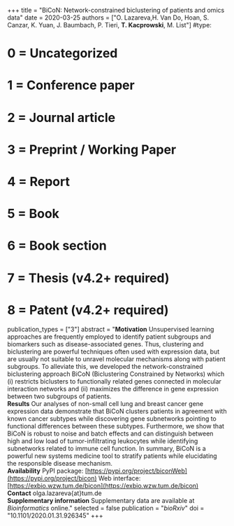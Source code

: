 +++
title = "BiCoN: Network-constrained biclustering of patients and omics data"
date = 2020-03-25
authors = ["O. Lazareva,H. Van Do, Hoan, S. Canzar, K. Yuan, J. Baumbach, P. Tieri, **T. Kacprowski**, M. List"]
#type:
#    0 = Uncategorized
#    1 = Conference paper
#    2 = Journal article
#    3 = Preprint / Working Paper
#    4 = Report
#    5 = Book
#    6 = Book section
#    7 = Thesis (v4.2+ required)
#    8 = Patent (v4.2+ required)
publication_types = ["3"]
abstract = "**Motivation** Unsupervised learning approaches are frequently employed to identify patient subgroups and biomarkers such as disease-associated genes. Thus, clustering and biclustering are powerful techniques often used with expression data, but are usually not suitable to unravel molecular mechanisms along with patient subgroups. To alleviate this, we developed the network-constrained biclustering approach BiCoN (Biclustering Constrained by Networks) which (i) restricts biclusters to functionally related genes connected in molecular interaction networks and (ii) maximizes the difference in gene expression between two subgroups of patients. <br> **Results** Our analyses of non-small cell lung and breast cancer gene expression data demonstrate that BiCoN clusters patients in agreement with known cancer subtypes while discovering gene subnetworks pointing to functional differences between these subtypes. Furthermore, we show that BiCoN is robust to noise and batch effects and can distinguish between high and low load of tumor-infiltrating leukocytes while identifying subnetworks related to immune cell function. In summary, BiCoN is a powerful new systems medicine tool to stratify patients while elucidating the responsible disease mechanism. <br> **Availability** PyPI package: [https://pypi.org/project/biconWeb](https://pypi.org/project/bicon) Web interface: [https://exbio.wzw.tum.de/bicon](https://exbio.wzw.tum.de/bicon) <br> **Contact** olga.lazareva{at}tum.de <br> **Supplementary information** Supplementary data are available at *Bioinformatics* online."
selected = false
publication = "*bioRxiv*"
doi = "10.1101/2020.01.31.926345"
+++

